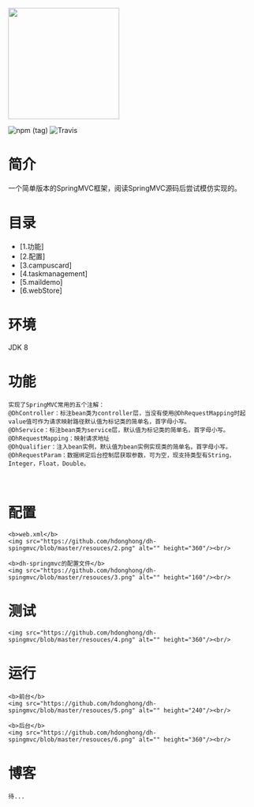 
<br>
<img src="https://github.com/hdonghong/dh-spingmvc/blob/master/resouces/1.png" alt="" width="225"/>
<br>

![npm (tag)](https://img.shields.io/badge/author-hdonghong-blue.svg) ![Travis](https://img.shields.io/badge/java-1.8-brightgreen.svg)

# 简介
<p>一个简单版本的SpringMVC框架，阅读SpringMVC源码后尝试模仿实现的。</p>

# 目录
*	[1.功能]
*	[2.配置]
*	[3.campuscard]
*	[4.taskmanagement]
*	[5.maildemo]
*	[6.webStore]

# 环境
JDK 8

# 功能
	实现了SpringMVC常用的五个注解：
	@DhController：标注bean类为controller层，当没有使用@DhRequestMapping时起value值可作为请求映射路径默认值为标记类的简单名，首字母小写。
	@DhService：标注bean类为service层，默认值为标记类的简单名，首字母小写。
	@DhRequestMapping：映射请求地址
	@DhQualifier：注入bean实例，默认值为bean实例实现类的简单名，首字母小写。
	@DhRequestParam：数据绑定后台控制层获取参数，可为空，现支持类型有String，Integer，Float，Double。
<br>

# 配置
	<b>web.xml</b>
	<img src="https://github.com/hdonghong/dh-spingmvc/blob/master/resouces/2.png" alt="" height="360"/><br/>
	
	<b>dh-springmvc的配置文件</b>
	<img src="https://github.com/hdonghong/dh-spingmvc/blob/master/resouces/3.png" alt="" height="160"/><br/>


# 测试
	<img src="https://github.com/hdonghong/dh-spingmvc/blob/master/resouces/4.png" alt="" height="360"/><br/>

# 运行
	<b>前台</b>
	<img src="https://github.com/hdonghong/dh-spingmvc/blob/master/resouces/5.png" alt="" height="240"/><br/>
	
	<b>后台</b>
	<img src="https://github.com/hdonghong/dh-spingmvc/blob/master/resouces/6.png" alt="" height="360"/><br/>

# 博客
	待...

